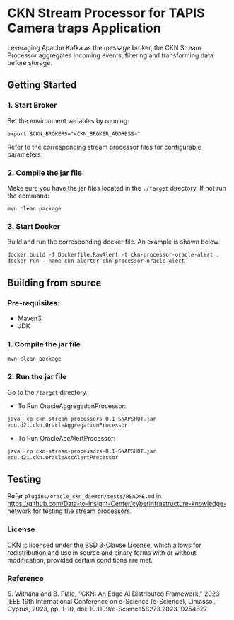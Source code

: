 # CKN Stream Processor for TAPIS Camera traps Application
Leveraging Apache Kafka as the message broker, the CKN Stream Processor aggregates incoming events, filtering and transforming data before storage.

## Getting Started

### 1. Start Broker
Set the environment variables by running:
```shell
export $CKN_BROKERS="<CKN_BROKER_ADDRESS>"
```

Refer to the corresponding stream processor files for configurable parameters.

### 2. Compile the jar file
Make sure you have the jar files located in the ```./target``` directory. If not run the command:
```shell
mvn clean package
```

### 3. Start Docker
Build and run the corresponding docker file. An example is shown below.
```shell
docker build -f Dockerfile.RawAlert -t ckn-processor-oracle-alert .
docker run --name ckn-alerter ckn-processor-oracle-alert 
```

## Building from source
### Pre-requisites:
- Maven3
- JDK

### 1. Compile the jar file
```shell
mvn clean package
```

### 2. Run the jar file
Go to the `/target` directory.

- To Run OracleAggregationProcessor:
```shell
java -cp ckn-stream-processors-0.1-SNAPSHOT.jar edu.d2i.ckn.OracleAggregationProcessor 
```

- To Run OracleAccAlertProcessor:
```shell
java -cp ckn-stream-processors-0.1-SNAPSHOT.jar edu.d2i.ckn.OracleAccAlertProcessor
```


## Testing
Refer `plugins/oracle_ckn_daemon/tests/README.md` in https://github.com/Data-to-Insight-Center/cyberinfrastructure-knowledge-network for testing the stream processors.

### License
CKN is licensed under the [BSD 3-Clause License](https://opensource.org/licenses/BSD-3-Clause), which allows for redistribution and use in source and binary forms with or without modification, provided certain conditions are met.

### Reference
S. Withana and B. Plale, "CKN: An Edge AI Distributed Framework," 2023 IEEE 19th International Conference on e-Science (e-Science), Limassol, Cyprus, 2023, pp. 1-10, doi: 10.1109/e-Science58273.2023.10254827
